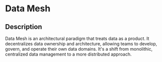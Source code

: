 # Data Mesh

## Description

Data Mesh is an architectural paradigm that treats data as a product.
It decentralizes data ownership and architecture, allowing teams to develop, govern, and operate their own data domains.
It's a shift from monolithic, centralized data management to a more distributed approach.
